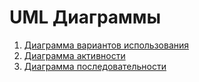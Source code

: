 ﻿# UML Диаграммы
1. [Диаграмма вариантов использования](https://github.com/NasterVill/LightningTunerV2/blob/master/Documents/Diagrams/Use%20Case/Use%20Case.md)
2. [Диаграмма активности](https://github.com/NasterVill/LightningTunerV2/blob/master/Documents/Diagrams/Activities/Activities.md)
3. [Диаграмма последовательности](https://github.com/NasterVill/LightningTunerV2/blob/master/Documents/Diagrams/Sequences/Sequences.md)
